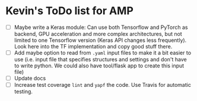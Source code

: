 # Kevin's ToDo list for AMP

- [ ] Maybe write a Keras module: Can use both Tensorflow and PyTorch as backend, GPU acceleration and
 more complex architectures, but not limited to one Tensorflow version (Keras API changes less frequently). 
 Look here into the TF implementation and copy good stuff there. 
- [ ] Add maybe option to read from `.yaml` input files to make it a bit easier to use (i.e. input file that specifies
structures and settings and don't have to write python. We could also have tool/flask app to create this input file)
- [ ] Update docs
- [ ] Increase test coverage `lint` and `yapf` the code. Use Travis for automatic testing. 
